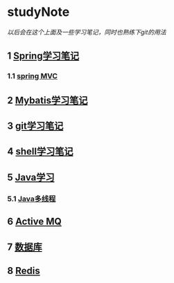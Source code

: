 # studyNote
*以后会在这个上面及一些学习笔记，同时也熟练下git的用法*

## 1 [Spring学习笔记](https://github.com/guluo2016/studyNote/tree/master/spring%E5%AD%A6%E4%B9%A0%E7%AC%94%E8%AE%B0)
### 1.1 [spring MVC](https://github.com/guluo2016/studyNote/tree/master/spring%E5%AD%A6%E4%B9%A0%E7%AC%94%E8%AE%B0/spring_mvc)

## 2 [Mybatis学习笔记](https://github.com/guluo2016/studyNote/tree/master/mybatis%E5%AD%A6%E4%B9%A0%E7%AC%94%E8%AE%B0)

## 3 [git学习笔记](https://github.com/guluo2016/studyNote/tree/master/git%E5%AD%A6%E4%B9%A0)

## 4 [shell学习笔记](https://github.com/guluo2016/studyNote/tree/master/shell_script)

## 5 [Java学习](https://github.com/guluo2016/studyNote/tree/master/java)

### 5.1 [Java多线程](https://github.com/guluo2016/studyNote/tree/master/java/java%E5%A4%9A%E7%BA%BF%E7%A8%8B)

## 6 [Active MQ](https://github.com/guluo2016/studyNote/tree/master/activemq)

## 7 [数据库](https://github.com/guluo2016/studyNote/tree/master/%E6%95%B0%E6%8D%AE%E5%BA%93)

## 8 [Redis](https://github.com/guluo2016/studyNote/tree/master/redis)
